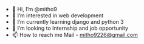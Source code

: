 - 👋 Hi, I’m @mitho9
- 👀 I’m interested in web development 
- 🌱 I’m currently learning django and python 3
- 💞️ I’m looking to Internship and job opportunity
- 📫 How to reach me 
Mail - mitho9226@gmail.com

<!---
mitho9/mitho9 is a ✨ special ✨ repository because its `README.md` (this file) appears on your GitHub profile.
You can click the Preview link to take a look at your changes.
--->
